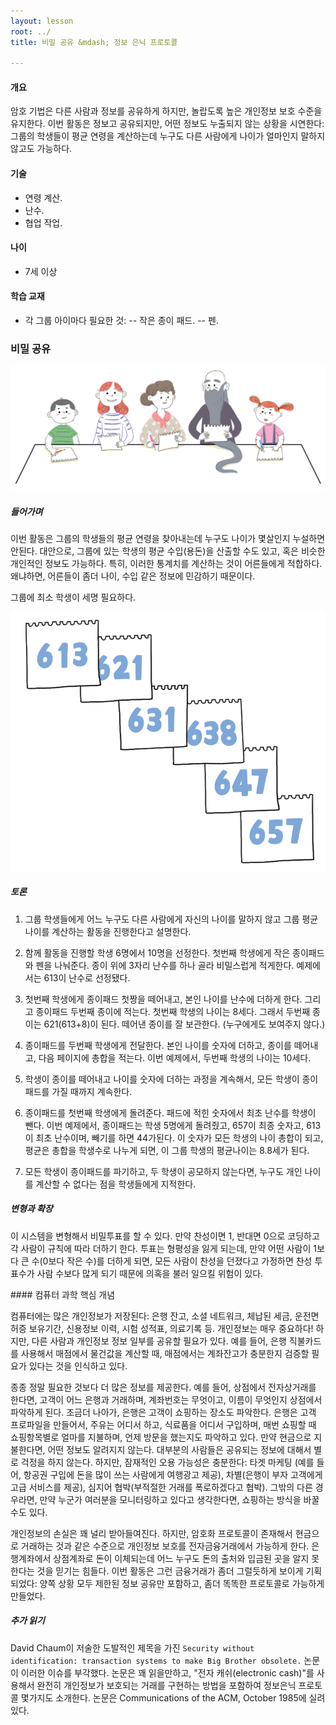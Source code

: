 ```yaml
---
layout: lesson
root: ../
title: 비밀 공유 &mdash; 정보 은닉 프로토콜

---
```

<div class="objectives" markdown="1">

#### 개요  

암호 기법은 다른 사람과 정보를 공유하게 하지만, 놀랍도록 높은 개인정보 보호 수준을 유지한다. 이번 활동은 정보고 공유되지만, 어떤 정보도 누출되지 않는 상황을 시연한다: 그룹의 학생들이 평균 연령을 계산하는데 누구도 다른 사람에게 나이가 얼마인지 말하지 않고도 가능하다.

#### 기술  
- 연령 계산.
- 난수.
- 협업 작업.

#### 나이  
- 7세 이상

#### 학습 교재  
- 각 그룹 아이마다 필요한 것:
-- 작은 종이 패드.
-- 펜.

</div>

### 비밀 공유

<img src="img/ch16-info-hiding/16-info-hiding-01-sharing-secrets.png" alt="sharing secrets" />   

##### 들어가며

이번 활동은 그룹의 학생들의 평균 연령을 찾아내는데 누구도 나이가 몇살인지 누설하면 안된다. 대안으로, 그룹에 있는 학생의 평균 수입(용돈)을 산출할 수도 있고, 혹은 비슷한 개인적인 정보도 가능하다. 특히, 이러한 통계치를 계산하는 것이 어른들에게 적합하다. 왜냐하면, 어른들이 좀더 나이, 수입 같은 정보에 민감하기 때문이다.  

그룹에 최소 학생이 세명 필요하다.  

<img src="img/ch16-info-hiding/16-info-hiding-02-three-digits-number.png" alt="three digits number" />   

##### 토론

1. 그룹 학생들에게 어느 누구도 다른 사람에게 자신의 나이를 말하지 않고 그룹 평균나이를 계산하는 활동을 진행한다고 설명한다.  

2. 함께 활동을 진행할 학생 6명에서 10명을 선정한다. 첫번째 학생에게 작은 종이패드와 펜을 나눠준다. 종이 위에 3자리 난수를 하나 골라 비밀스럽게 적게한다. 예제에서는 613이 난수로 선정됐다.  

3. 첫번째 학생에게 종이패드 첫짱을 떼어내고, 본인 나이를 난수에 더하게 한다. 그리고 종이패드 두번째 종이에 적는다. 첫번째 학생의 나이는 8세다. 그래서 두번째 종이는 621(613+8)이 된다. 떼어낸 종이를 잘 보관한다. (누구에게도 보여주지 않다.)  

4. 종이패드를 두번째 학생에게 전달한다. 본인 나이를 숫자에 더하고, 종이를 떼어내고, 다음 페이지에 총합을 적는다. 이번 예제에서, 두번째 학생의 나이는 10세다.  

5. 학생이 종이를 떼어내고 나이를 숫자에 더하는 과정을 계속해서, 모든 학생이 종이패드를 가질 때까지 계속한다.  

6. 종이패드를 첫번째 학생에게 돌려준다. 패드에 적힌 숫자에서 최초 난수를 학생이 뺀다. 이번 예제에서, 종이패드는 학생 5명에게 돌려줬고, 657이 최종 숫자고, 613이 최초 난수이며, 빼기를 하면 44가된다. 이 숫자가 모든 학생의 나이 총합이 되고, 평균은 총합을 학생수로 나누게 되면, 이 그룹 학생의 평균나이는 8.8세가 된다.  

7. 모든 학생이 종이패드를 파기하고, 두 학생이 공모하지 않는다면, 누구도 개인 나이를 계산할 수 없다는 점을 학생들에게 지적한다.  

##### 변형과 확장

이 시스템을 변형해서 비밀투표를 할 수 있다. 만약 찬성이면 1, 반대면 0으로 코딩하고 각 사람이 규칙에 따라 더하기 한다. 투표는 형평성을 잃게 되는데, 
만약 어떤 사람이 1보다 큰 수(0보다 작은 수)를 더하게 되면, 모든 사람이 찬성을 던졌다고 가정하면 찬성 투표수가 사람 수보다 많게 되기 때문에 의혹을 불러 일으킬 위험이 있다.  

<div class="keypoints" markdown="1">
#### 컴퓨터 과학 핵심 개념

컴퓨터에는 많은 개인정보가 저장된다: 은행 잔고, 소셜 네트워크, 체납된 세금, 운전면허증 보유기간, 신용정보 이력, 시험 성적표, 의료기록 등. 개인정보는 매우 중요하다! 하지만, 다른 사람과 개인정보 정보 일부를 공유할 필요가 있다. 예를 들어, 은행 직불카드를 사용해서 매점에서 물건값을 계산할 때, 매점에서는 계좌잔고가 충분한지 검증할 필요가 있다는 것을 인식하고 있다.  

종종 정말 필요한 것보다 더 많은 정보를 제공한다. 예를 들어, 상점에서 전자상거래를 한다면, 고객이 어느 은행과 거래하며, 계좌번호는 무엇이고, 이름이 무엇인지 상점에서 파악하게 된다. 조금더 나아가, 은행은 고객이 쇼핑하는 장소도 파악한다. 은행은 고객 프로파일을 만들어서, 주유는 어디서 하고, 식료품을 어디서 구입하며, 매번 쇼핑할 때 쇼핑항목별로 얼마를 지불하며, 언제 방문을 했는지도 파악하고 있다. 만약 현금으로 지불한다면, 어떤 정보도 알려지지 않는다. 대부분의 사람들은 공유되는 정보에 대해서 별로 걱정을 하지 않는다. 하지만, 잠재적인 오용 가능성은 충분한다: 타겟 마케팅 (예를 들어, 항공권 구입에 돈을 많이 쓰는 사람에게 여행광고 제공), 차별(은행이 부자 고객에게 고급 서비스를 제공), 심지어 협박(부적절한 거래를 폭로하겠다고 협박). 그밖의 다른 경우라면, 만약 누군가 여러분을 모니터링하고 있다고 생각한다면, 쇼핑하는 방식을 바꿀 수도 있다.  

개인정보의 손실은 꽤 널리 받아들여진다. 하지만, 암호화 프로토콜이 존재해서 현금으로 거래하는 것과 같은 수준으로 개인정보 보호를 전자금융거래에서 가능하게 한다. 은행계좌에서 상점계좌로 돈이 이체되는데 어느 누구도 돈의 출처와 입금된 곳을 알지 못한다는 것을 믿기는 힘들다. 이번 활동은 그런 금융거래가 좀더 그럴듯하게 보이게 기획되었다: 양쪽 상황 모두 제한된 정보 공유만 포함하고, 좀더 똑똑한 프로토콜로 가능하게 만들었다.  

##### 추가 읽기

David Chaum이 저술한 도발적인 제목을 가진 ``Security without identification: transaction systems to make Big Brother obsolete.`` 논문이 이러한 이슈를 부각했다. 논문은 꽤 읽을만하고, "전자 캐쉬(electronic cash)"를 사용해서 완전히 개인정보가 보호되는 거래를 구현하는 방법을 포함하여 정보은닉 프로토콜 몇가지도 소개한다. 논문은 Communications of the ACM, October 1985에 실려있다.  

</div>  

